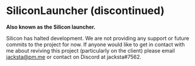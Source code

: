 # SiliconLauncher (discontinued)

**Also known as the Silicon launcher.**

Silicon has halted development. We are not providing any support or future commits to the project for now. If anyone would like to get in contact with me about reviving this project (particularly on the client) please email jacksta@pm.me or contact on Discord at jacksta#7562.
